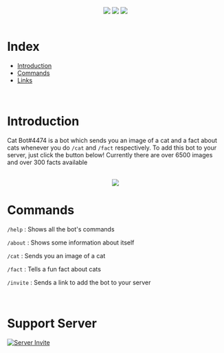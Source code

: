 <div align='center'>
   <!-- Thank you coloors.co! -->

   <img src="https://img.shields.io/github/stars/msr8/discordcatbot?color=3E3E3E&labelColor=302D41&style=for-the-badge">
   <img src="https://img.shields.io/github/last-commit/msr8/discordcatbot?color=2F2F2F&labelColor=302D41&style=for-the-badge">   
   <img src="https://img.shields.io/github/issues/msr8/discordcatbot?color=202020&labelColor=302D41&style=for-the-badge">

</div>

<br>

# Index

* [Introduction](#introduction)
* [Commands](#commands)
* [Links](#links)

<br>


# Introduction

Cat Bot#4474 is a bot which sends you an image of a cat and a fact about cats whenever you do `/cat` and `/fact` respectively. To add this bot to your server, just click the button below! Currently there are over 6500 images and over 300 facts available

<br>

<div align=center>
    <a href="https://discord.com/api/oauth2/authorize?client_id=893261717155500082&permissions=0&scope=bot+applications.commands">
        <img src="https://shields.io/badge/invite_the-discord_bot-7289DA?logo=discord&style=for-the-badge">
    </a>
</div>

# Commands

`/help` : Shows all the bot's commands

`/about` : Shows some information about itself

`/cat` : Sends you an image of a cat

`/fact` : Tells a fun fact about cats

`/invite` : Sends a link to add the bot to your server

<br>

# Support Server

[![Server Invite](https://discordapp.com/api/guilds/917924802554109953/embed.png?style=banner2)](https://discord.gg/aGUvpSxMz5)
<!-- 
[![Server Invite](https://discordapp.com/api/guilds/917924802554109953/embed.png?style=banner1)](https://discord.gg/aGUvpSxMz5)

[![Server Invite](https://discordapp.com/api/guilds/917924802554109953/embed.png?style=banner3)](https://discord.gg/aGUvpSxMz5)

[![Server Invite](https://discordapp.com/api/guilds/917924802554109953/embed.png?style=banner4)](https://discord.gg/aGUvpSxMz5)

[![Server Invite](https://discordapp.com/api/guilds/917924802554109953/embed.png?style=shield)](https://discord.gg/aGUvpSxMz5) -->




<!--

-> Main heading video thingy

-->

